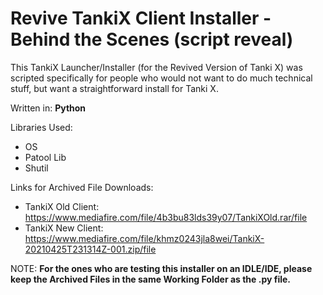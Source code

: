 # Revive TankiX Client Installer - Behind the Scenes (script reveal)

This TankiX Launcher/Installer (for the Revived Version of Tanki X) was scripted specifically for people who would not want to do much technical stuff, but want a straightforward install for Tanki X.

Written in: **Python**

Libraries Used:
- OS
- Patool Lib
- Shutil

Links for Archived File Downloads:
- TankiX Old Client: https://www.mediafire.com/file/4b3bu83lds39y07/TankiXOld.rar/file
- TankiX New Client: https://www.mediafire.com/file/khmz0243jla8wei/TankiX-20210425T231314Z-001.zip/file

NOTE: **For the ones who are testing this installer on an IDLE/IDE, please keep the Archived Files in the same Working Folder as the .py file.**
